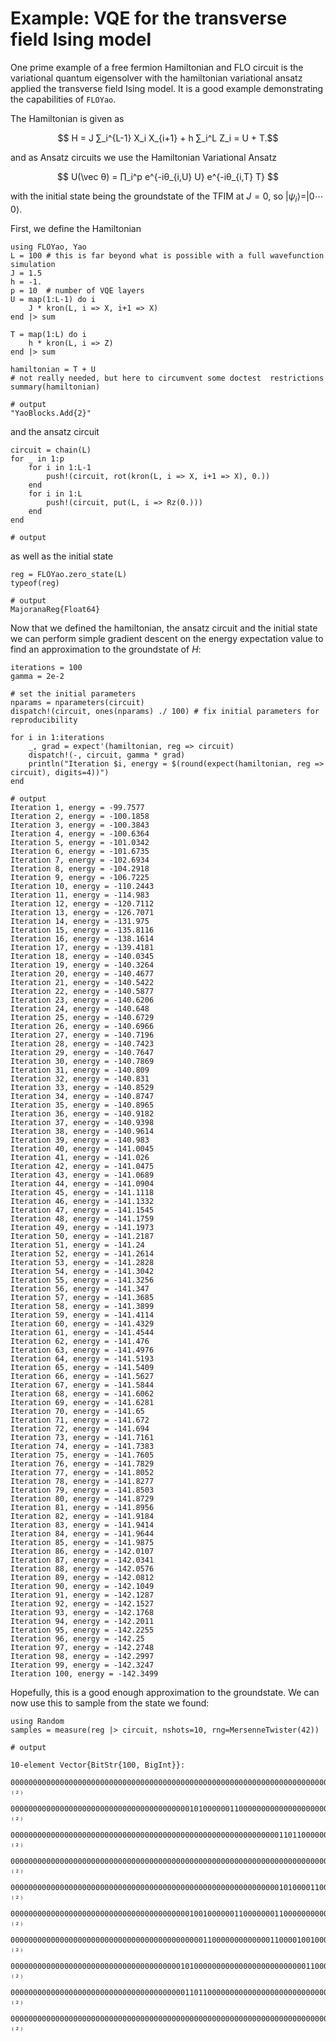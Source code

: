 # Example: VQE for the transverse field Ising model

One prime example of a free fermion Hamiltonian and FLO circuit is 
the variational quantum eigensolver with the hamiltonian variational ansatz 
applied  the transverse field Ising model. It is a good example demonstrating
the capabilities of `FLOYao`.

The Hamiltonian is given as 
```math
    H = J ∑_i^{L-1} X_i X_{i+1} + h ∑_i^L Z_i = U + T.
```
and as Ansatz circuits we use the Hamiltonian Variational Ansatz
```math
    U(\vec θ) = ∏_i^p e^{-iθ_{i,U} U} e^{-iθ_{i,T} T} 
```
with the initial state being the groundstate of the TFIM at $J = 0$, so $|ψ_i⟩ = |0 ⋯ 0⟩$.

First, we define the Hamiltonian

```jldoctest tfimvqe
using FLOYao, Yao
L = 100 # this is far beyond what is possible with a full wavefunction simulation
J = 1.5 
h = -1.
p = 10  # number of VQE layers
U = map(1:L-1) do i
    J * kron(L, i => X, i+1 => X)
end |> sum

T = map(1:L) do i
    h * kron(L, i => Z)
end |> sum

hamiltonian = T + U
# not really needed, but here to circumvent some doctest  restrictions
summary(hamiltonian)

# output
"YaoBlocks.Add{2}"
```


and the ansatz circuit

```jldoctest tfimvqe; output=false
circuit = chain(L)
for _ in 1:p
    for i in 1:L-1
        push!(circuit, rot(kron(L, i => X, i+1 => X), 0.))
    end
    for i in 1:L
        push!(circuit, put(L, i => Rz(0.)))
    end
end

# output
```

as well as the initial state

```jldoctest tfimvqe
reg = FLOYao.zero_state(L)
typeof(reg)

# output
MajoranaReg{Float64}
```

Now that we defined the hamiltonian, the ansatz circuit and the initial state
we can perform simple gradient descent on the energy expectation value to find
an approximation to the groundstate of $H$:


```jldoctest tfimvqe
iterations = 100
gamma = 2e-2

# set the initial parameters
nparams = nparameters(circuit)
dispatch!(circuit, ones(nparams) ./ 100) # fix initial parameters for reproducibility

for i in 1:iterations
    _, grad = expect'(hamiltonian, reg => circuit)
    dispatch!(-, circuit, gamma * grad)
    println("Iteration $i, energy = $(round(expect(hamiltonian, reg => circuit), digits=4))")
end

# output
Iteration 1, energy = -99.7577
Iteration 2, energy = -100.1858
Iteration 3, energy = -100.3843
Iteration 4, energy = -100.6364
Iteration 5, energy = -101.0342
Iteration 6, energy = -101.6735
Iteration 7, energy = -102.6934
Iteration 8, energy = -104.2918
Iteration 9, energy = -106.7225
Iteration 10, energy = -110.2443
Iteration 11, energy = -114.983
Iteration 12, energy = -120.7112
Iteration 13, energy = -126.7071
Iteration 14, energy = -131.975
Iteration 15, energy = -135.8116
Iteration 16, energy = -138.1614
Iteration 17, energy = -139.4181
Iteration 18, energy = -140.0345
Iteration 19, energy = -140.3264
Iteration 20, energy = -140.4677
Iteration 21, energy = -140.5422
Iteration 22, energy = -140.5877
Iteration 23, energy = -140.6206
Iteration 24, energy = -140.648
Iteration 25, energy = -140.6729
Iteration 26, energy = -140.6966
Iteration 27, energy = -140.7196
Iteration 28, energy = -140.7423
Iteration 29, energy = -140.7647
Iteration 30, energy = -140.7869
Iteration 31, energy = -140.809
Iteration 32, energy = -140.831
Iteration 33, energy = -140.8529
Iteration 34, energy = -140.8747
Iteration 35, energy = -140.8965
Iteration 36, energy = -140.9182
Iteration 37, energy = -140.9398
Iteration 38, energy = -140.9614
Iteration 39, energy = -140.983
Iteration 40, energy = -141.0045
Iteration 41, energy = -141.026
Iteration 42, energy = -141.0475
Iteration 43, energy = -141.0689
Iteration 44, energy = -141.0904
Iteration 45, energy = -141.1118
Iteration 46, energy = -141.1332
Iteration 47, energy = -141.1545
Iteration 48, energy = -141.1759
Iteration 49, energy = -141.1973
Iteration 50, energy = -141.2187
Iteration 51, energy = -141.24
Iteration 52, energy = -141.2614
Iteration 53, energy = -141.2828
Iteration 54, energy = -141.3042
Iteration 55, energy = -141.3256
Iteration 56, energy = -141.347
Iteration 57, energy = -141.3685
Iteration 58, energy = -141.3899
Iteration 59, energy = -141.4114
Iteration 60, energy = -141.4329
Iteration 61, energy = -141.4544
Iteration 62, energy = -141.476
Iteration 63, energy = -141.4976
Iteration 64, energy = -141.5193
Iteration 65, energy = -141.5409
Iteration 66, energy = -141.5627
Iteration 67, energy = -141.5844
Iteration 68, energy = -141.6062
Iteration 69, energy = -141.6281
Iteration 70, energy = -141.65
Iteration 71, energy = -141.672
Iteration 72, energy = -141.694
Iteration 73, energy = -141.7161
Iteration 74, energy = -141.7383
Iteration 75, energy = -141.7605
Iteration 76, energy = -141.7829
Iteration 77, energy = -141.8052
Iteration 78, energy = -141.8277
Iteration 79, energy = -141.8503
Iteration 80, energy = -141.8729
Iteration 81, energy = -141.8956
Iteration 82, energy = -141.9184
Iteration 83, energy = -141.9414
Iteration 84, energy = -141.9644
Iteration 85, energy = -141.9875
Iteration 86, energy = -142.0107
Iteration 87, energy = -142.0341
Iteration 88, energy = -142.0576
Iteration 89, energy = -142.0812
Iteration 90, energy = -142.1049
Iteration 91, energy = -142.1287
Iteration 92, energy = -142.1527
Iteration 93, energy = -142.1768
Iteration 94, energy = -142.2011
Iteration 95, energy = -142.2255
Iteration 96, energy = -142.25
Iteration 97, energy = -142.2748
Iteration 98, energy = -142.2997
Iteration 99, energy = -142.3247
Iteration 100, energy = -142.3499
```

Hopefully, this is a good enough approximation to the groundstate. We can now 
use this to sample from the state we found:

```jldoctest tfimvqe
using Random
samples = measure(reg |> circuit, nshots=10, rng=MersenneTwister(42))

# output

10-element Vector{BitStr{100, BigInt}}:
 0000000000000000000000000000000000000000000000000000000000000000000000000000000000000000000000000000 ₍₂₎
 0000000000000000000000000000000000000000101000000110000000000000000000000000000000000000000000000000 ₍₂₎
 0000000000000000000000000000000000000000000000000000000000001101100000000011001100000001100000000000 ₍₂₎
 0000000000000000000000000000000000000000000000000000000000000000000000000011000110000001010011000000 ₍₂₎
 0000000000000000000000000000000000000000000000000000000000001010000110000000000000000000000000000000 ₍₂₎
 0000000000000000000000000000000000000000100100000011000000011000000000000000000000000000110000000000 ₍₂₎
 0000000000000000000000000000000000000000000110000000000000110000100100000000000000110000000000000011 ₍₂₎
 0000000000000000000000000000000000000010100000000000000000000000001100000000000110000000000000000000 ₍₂₎
 0000000000000000000000000000000000000001101100000000000000000000000000000000000000000011000000000000 ₍₂₎
 0000000000000000000000000000000000000000000000000000000000000000000000000000000000000000000000000000 ₍₂₎
```
